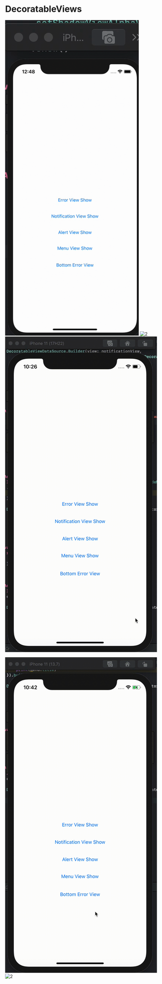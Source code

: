 # DecoratableViews


<!-- [![](DecoratableViews/Resources/error.gif)](error.gif)
[![](DecoratableViews/Resources/notificationgif)](notification.gif)
[![](DecoratableViews/Resources/alert-view.gif)](alert-view.gif)
[![](DecoratableViews/Resources/bottom-error.gif)](bottom-error.gif)
[![](DecoratableViews/Resources/menu.gif)](menu.gif) -->

![1](DecoratableViews/Resources/error.gif)
![2](DecoratableViews/Resources/notificationgif)
![3](DecoratableViews/Resources/alert-view.gif)

![1](DecoratableViews/Resources/bottom-error.gif)
![2](DecoratableViews/Resources/menu.gif)
